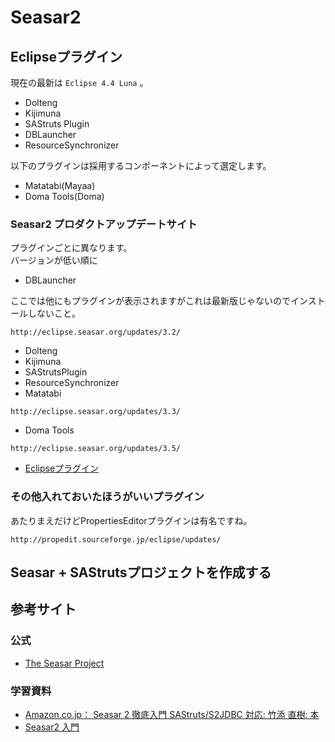 Seasar2
=========

Eclipseプラグイン
------------------

現在の最新は `Eclipse 4.4 Luna` 。

- Dolteng
- Kijimuna
- SAStruts Plugin
- DBLauncher
- ResourceSynchronizer

以下のプラグインは採用するコンポーネントによって選定します。

- Matatabi(Mayaa)
- Doma Tools(Doma)

### Seasar2 プロダクトアップデートサイト

プラグインごとに異なります。  
バージョンが低い順に

- DBLauncher

ここでは他にもプラグインが表示されますがこれは最新版じゃないのでインストールしないこと。

```
http://eclipse.seasar.org/updates/3.2/
```

- Dolteng
- Kijimuna
- SAStrutsPlugin
- ResourceSynchronizer
- Matatabi

```
http://eclipse.seasar.org/updates/3.3/
```

- Doma Tools

```
http://eclipse.seasar.org/updates/3.5/
```

- [Eclipseプラグイン](https://www.seasar.org/updates.html)

### その他入れておいたほうがいいプラグイン

あたりまえだけどPropertiesEditorプラグインは有名ですね。

```
http://propedit.sourceforge.jp/eclipse/updates/
```

Seasar + SAStrutsプロジェクトを作成する
---------------------------------------



参考サイト
-----------

### 公式

- [The Seasar Project](http://www.seasar.org/)

### 学習資料

- [Amazon.co.jp： Seasar 2 徹底入門 SAStruts/S2JDBC 対応: 竹添 直樹: 本](http://www.amazon.co.jp/gp/product/4798121509/ref=pd_lpo_sbs_dp_ss_1?pf_rd_p=466449256&pf_rd_s=lpo-top-stripe&pf_rd_t=201&pf_rd_i=4797345241&pf_rd_m=AN1VRQENFRJN5&pf_rd_r=0ERNRH6EPRTAM4Y4EV72)
- [Seasar2 入門](http://snowhiro.web.fc2.com/seasar2/seasar2_index.html)